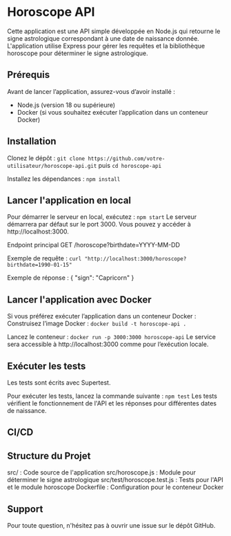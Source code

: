 # Horoscope API
Cette application est une API simple développée en Node.js qui retourne le signe astrologique correspondant à une date de naissance donnée. L'application utilise Express pour gérer les requêtes et la bibliothèque horoscope pour déterminer le signe astrologique.

## Prérequis
Avant de lancer l’application, assurez-vous d’avoir installé :

- Node.js (version 18 ou supérieure)
- Docker (si vous souhaitez exécuter l’application dans un conteneur Docker)

## Installation
Clonez le dépôt :
```git clone https://github.com/votre-utilisateur/horoscope-api.git``` puis
```cd horoscope-api```

Installez les dépendances :
```npm install```

## Lancer l'application en local
Pour démarrer le serveur en local, exécutez :
```npm start```
Le serveur démarrera par défaut sur le port 3000. Vous pouvez y accéder à http://localhost:3000.

Endpoint principal
GET /horoscope?birthdate=YYYY-MM-DD

Exemple de requête :
```curl "http://localhost:3000/horoscope?birthdate=1990-01-15"```

Exemple de réponse :
{
  "sign": "Capricorn"
}

## Lancer l'application avec Docker
Si vous préférez exécuter l’application dans un conteneur Docker :
Construisez l’image Docker :
```docker build -t horoscope-api .```

Lancez le conteneur :
```docker run -p 3000:3000 horoscope-api```
Le service sera accessible à http://localhost:3000 comme pour l’exécution locale.

## Exécuter les tests
Les tests sont écrits avec Supertest.

Pour exécuter les tests, lancez la commande suivante :
```npm test```
Les tests vérifient le fonctionnement de l'API et les réponses pour différentes dates de naissance.

## CI/CD

## Structure du Projet
src/ : Code source de l'application
src/horoscope.js : Module pour déterminer le signe astrologique
src/test/horoscope.test.js : Tests pour l'API et le module horoscope
Dockerfile : Configuration pour le conteneur Docker

## Support
Pour toute question, n'hésitez pas à ouvrir une issue sur le dépôt GitHub.
